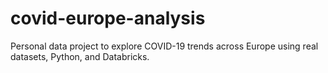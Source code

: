# covid-europe-analysis
Personal data project to explore COVID-19 trends across Europe using real datasets, Python, and Databricks.

